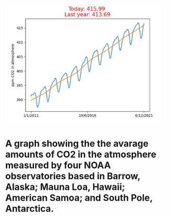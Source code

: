 ![Graph](./graph.png)
# A graph showing the the avarage amounts of CO2 in the atmosphere measured by four NOAA observatories based in Barrow, Alaska; Mauna Loa, Hawaii; American Samoa; and South Pole, Antarctica.